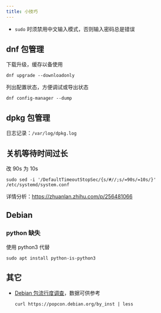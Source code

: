 ```yaml
---
title: 小技巧
---
```


- `sudo` 时须禁用中文输入模式，否则输入密码总是错误

## dnf 包管理

下载升级，缓存以备使用

    dnf upgrade --downloadonly

列出配置状态，方便调试或导出状态

    dnf config-manager --dump

## dpkg 包管理

日志记录：`/var/log/dpkg.log`

## 关机等待时间过长

改 90s 为 10s

    sudo sed -i '/DefaultTimeoutStopSec/{s/#//;s/=90s/=10s/}' /etc/systemd/system.conf

详情分析：https://zhuanlan.zhihu.com/p/256481066

<!-- todo: select text copy -->

## Debian

### python 缺失

使用 python3 代替

    sudo apt install python-is-python3

## 其它

- [Debian 包流行度调查](https://popcon.debian.org/)，数据可供参考

      curl https://popcon.debian.org/by_inst | less
